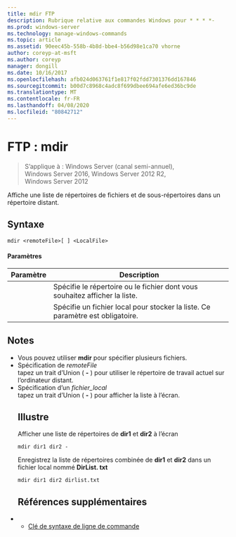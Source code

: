 ```yaml
---
title: mdir FTP
description: Rubrique relative aux commandes Windows pour * * * *-
ms.prod: windows-server
ms.technology: manage-windows-commands
ms.topic: article
ms.assetid: 90eec45b-558b-4b8d-bbe4-b56d98e1ca70 vhorne
author: coreyp-at-msft
ms.author: coreyp
manager: dongill
ms.date: 10/16/2017
ms.openlocfilehash: afb024d063761f1e817f02fdd7301376dd167846
ms.sourcegitcommit: b00d7c8968c4adc8f699dbee694afe6ed36bc9de
ms.translationtype: MT
ms.contentlocale: fr-FR
ms.lasthandoff: 04/08/2020
ms.locfileid: "80842712"
---
```

# <a name="ftp-mdir"></a>FTP : mdir

>S’applique à : Windows Server (canal semi-annuel), Windows Server 2016, Windows Server 2012 R2, Windows Server 2012

Affiche une liste de répertoires de fichiers et de sous-répertoires dans un répertoire distant.   
## <a name="syntax"></a>Syntaxe  
```  
mdir <remoteFile>[ ] <LocalFile>  
```  
#### <a name="parameters"></a>Paramètres  

|  Paramètre   |                               Description                                |
|--------------|--------------------------------------------------------------------------|
| <remoteFile> |   Spécifie le répertoire ou le fichier dont vous souhaitez afficher la liste.   |
| <LocalFile>  | Spécifie un fichier local pour stocker la liste. Ce paramètre est obligatoire. |

## <a name="remarks"></a>Notes  
- Vous pouvez utiliser **mdir** pour spécifier plusieurs fichiers.  
- Spécification de *remoteFile*  
  tapez un trait d’Union ( **-** ) pour utiliser le répertoire de travail actuel sur l’ordinateur distant.  
- Spécification d’un *fichier_local*  
  tapez un trait d’Union ( **-** ) pour afficher la liste à l’écran.  
  ## <a name="examples"></a><a name=BKMK_Examples></a>Illustre  
  Afficher une liste de répertoires de **dir1** et **dir2** à l’écran  
  ```  
  mdir dir1 dir2 -  
  ```  
  Enregistrez la liste de répertoires combinée de **dir1** et **dir2** dans un fichier local nommé **DirList. txt**  
  ```  
  mdir dir1 dir2 dirlist.txt  
  ```  
  ## <a name="additional-references"></a>Références supplémentaires  
- - [Clé de syntaxe de ligne de commande](command-line-syntax-key.md)  

